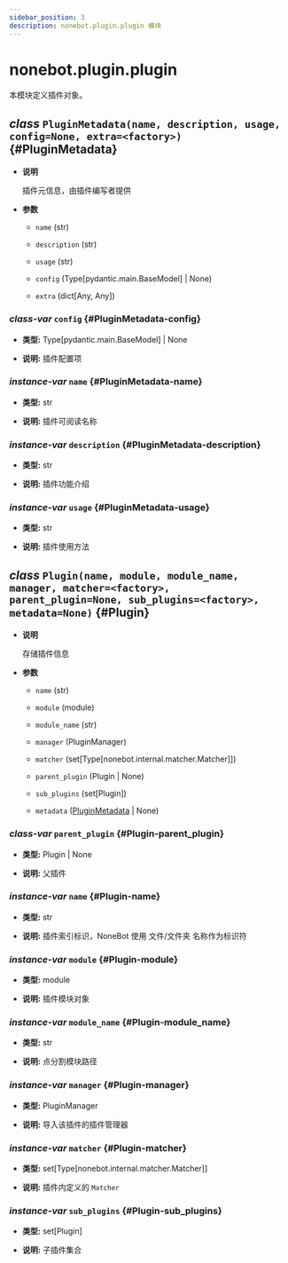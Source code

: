 ```yaml
---
sidebar_position: 3
description: nonebot.plugin.plugin 模块
---
```


# nonebot.plugin.plugin

本模块定义插件对象。

## _class_ `PluginMetadata(name, description, usage, config=None, extra=<factory>)` {#PluginMetadata}

- **说明**

  插件元信息，由插件编写者提供

- **参数**

  - `name` (str)

  - `description` (str)

  - `usage` (str)

  - `config` (Type[pydantic.main.BaseModel] | None)

  - `extra` (dict[Any, Any])

### _class-var_ `config` {#PluginMetadata-config}

- **类型:** Type[pydantic.main.BaseModel] | None

- **说明:** 插件配置项

### _instance-var_ `name` {#PluginMetadata-name}

- **类型:** str

- **说明:** 插件可阅读名称

### _instance-var_ `description` {#PluginMetadata-description}

- **类型:** str

- **说明:** 插件功能介绍

### _instance-var_ `usage` {#PluginMetadata-usage}

- **类型:** str

- **说明:** 插件使用方法

## _class_ `Plugin(name, module, module_name, manager, matcher=<factory>, parent_plugin=None, sub_plugins=<factory>, metadata=None)` {#Plugin}

- **说明**

  存储插件信息

- **参数**

  - `name` (str)

  - `module` (module)

  - `module_name` (str)

  - `manager` (PluginManager)

  - `matcher` (set[Type[nonebot.internal.matcher.Matcher]])

  - `parent_plugin` (Plugin | None)

  - `sub_plugins` (set[Plugin])

  - `metadata` ([PluginMetadata](#PluginMetadata) | None)

### _class-var_ `parent_plugin` {#Plugin-parent_plugin}

- **类型:** Plugin | None

- **说明:** 父插件

### _instance-var_ `name` {#Plugin-name}

- **类型:** str

- **说明:** 插件索引标识，NoneBot 使用 文件/文件夹 名称作为标识符

### _instance-var_ `module` {#Plugin-module}

- **类型:** module

- **说明:** 插件模块对象

### _instance-var_ `module_name` {#Plugin-module_name}

- **类型:** str

- **说明:** 点分割模块路径

### _instance-var_ `manager` {#Plugin-manager}

- **类型:** PluginManager

- **说明:** 导入该插件的插件管理器

### _instance-var_ `matcher` {#Plugin-matcher}

- **类型:** set[Type[nonebot.internal.matcher.Matcher]]

- **说明:** 插件内定义的 `Matcher`

### _instance-var_ `sub_plugins` {#Plugin-sub_plugins}

- **类型:** set[Plugin]

- **说明:** 子插件集合
